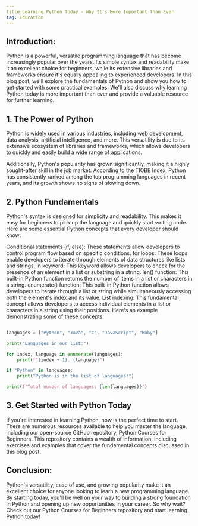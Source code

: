 ```yaml
---
title:Learning Python Today - Why It's More Important Than Ever
tag: Education
---
```


## Introduction:

Python is a powerful, versatile programming language that has become increasingly popular over the years. Its simple syntax and readability make it an excellent choice for beginners, while its extensive libraries and frameworks ensure it's equally appealing to experienced developers. In this blog post, we'll explore the fundamentals of Python and show you how to get started with some practical examples. We'll also discuss why learning Python today is more important than ever and provide a valuable resource for further learning.

## 1. The Power of Python
Python is widely used in various industries, including web development, data analysis, artificial intelligence, and more. This versatility is due to its extensive ecosystem of libraries and frameworks, which allows developers to quickly and easily build a wide range of applications.

Additionally, Python's popularity has grown significantly, making it a highly sought-after skill in the job market. According to the TIOBE Index, Python has consistently ranked among the top programming languages in recent years, and its growth shows no signs of slowing down.

## 2. Python Fundamentals
Python's syntax is designed for simplicity and readability. This makes it easy for beginners to pick up the language and quickly start writing code. Here are some essential Python concepts that every developer should know:

Conditional statements (if, else): These statements allow developers to control program flow based on specific conditions.
for loops: These loops enable developers to iterate through elements of data structures like lists and strings.
in keyword: This keyword allows developers to check for the presence of an element in a list or substring in a string.
len() function: This built-in Python function returns the number of items in a list or characters in a string.
enumerate() function: This built-in Python function allows developers to iterate through a list or string while simultaneously accessing both the element's index and its value.
List indexing: This fundamental concept allows developers to access individual elements in a list or characters in a string using their positions.
Here's an example demonstrating some of these concepts:

```python

languages = ["Python", "Java", "C", "JavaScript", "Ruby"]

print("Languages in our list:")

for index, language in enumerate(languages):
    print(f"{index + 1}. {language}")

if "Python" in languages:
    print("Python is in the list of languages!")

print(f"Total number of languages: {len(languages)}")

```

## 3. Get Started with Python Today
If you're interested in learning Python, now is the perfect time to start. There are numerous resources available to help you master the language, including our open-source GitHub repository, Python Courses for Beginners. This repository contains a wealth of information, including exercises and examples that cover the fundamental concepts discussed in this blog post.

## Conclusion:

Python's versatility, ease of use, and growing popularity make it an excellent choice for anyone looking to learn a new programming language. By starting today, you'll be well on your way to building a strong foundation in Python and opening up new opportunities in your career. So why wait? Check out our Python Courses for Beginners repository and start learning Python today!
